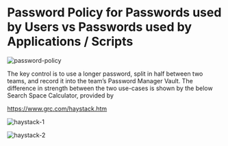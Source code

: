 # Password Policy for Passwords used by Users vs Passwords used by Applications / Scripts

![password-policy](https://user-images.githubusercontent.com/15157883/30431729-22790fe0-9992-11e7-84ad-056224875090.jpg)

<p>The key control is to use a longer password, split in half between two teams, and record it into the team’s Password Manager Vault.  The difference in strength between the two use-cases is shown by the below Search Space Calculator, provided by  <p><u><a href="https://www.grc.com/haystack.htm" target="_blank" rel="noopener">https://www.grc.com/haystack.htm</a></u></p>

![haystack-1](https://user-images.githubusercontent.com/15157883/30432133-51ef740c-9993-11e7-9fdc-30b9975ee587.jpg)

![haystack-2](https://user-images.githubusercontent.com/15157883/30432021-f344616a-9992-11e7-83fa-ac7f2a78ad42.jpg)
